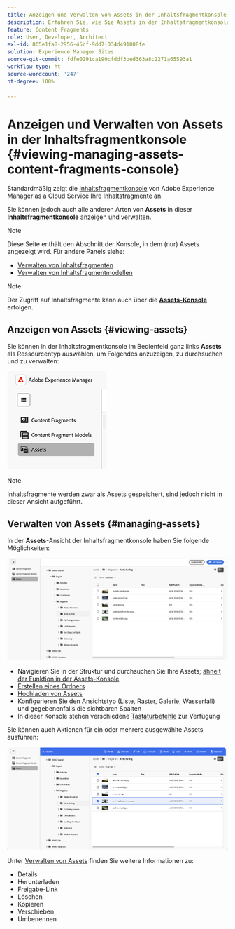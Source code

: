 ```yaml
---
title: Anzeigen und Verwalten von Assets in der Inhaltsfragmentkonsole
description: Erfahren Sie, wie Sie Assets in der Inhaltsfragmentkonsole von Adobe Experience Manager as a Cloud Service anzeigen und verwalten.
feature: Content Fragments
role: User, Developer, Architect
exl-id: 865e1fa8-2956-45cf-9dd7-034d491808fe
solution: Experience Manager Sites
source-git-commit: fdfe0291ca190cfddf3bed363a8c2271a65593a1
workflow-type: ht
source-wordcount: '247'
ht-degree: 100%

---
```


# Anzeigen und Verwalten von Assets in der Inhaltsfragmentkonsole {#viewing-managing-assets-content-fragments-console}

Standardmäßig zeigt die [Inhaltsfragmentkonsole](/help/sites-cloud/administering/content-fragments/overview.md#content-fragments-console) von Adobe Experience Manager as a Cloud Service Ihre [Inhaltsfragmente](/help/sites-cloud/administering/content-fragments/overview.md) an.

Sie können jedoch auch alle anderen Arten von **Assets** in dieser **Inhaltsfragmentkonsole** anzeigen und verwalten.

>[!NOTE]
>
>Diese Seite enthält den Abschnitt der Konsole, in dem (nur) Assets angezeigt wird. Für andere Panels siehe:
>
>* [Verwalten von Inhaltsfragmenten](/help/sites-cloud/administering/content-fragments/managing.md)   
>* [Verwalten von Inhaltsfragmentmodellen](/help/sites-cloud/administering/content-fragments/managing-content-fragment-models.md)

>[!NOTE]
>
>Der Zugriff auf Inhaltsfragmente kann auch über die **[Assets-Konsole](/help/assets/overview.md)** erfolgen.

## Anzeigen von Assets {#viewing-assets}

Sie können in der Inhaltsfragmentkonsole im Bedienfeld ganz links **Assets** als Ressourcentyp auswählen, um Folgendes anzuzeigen, zu durchsuchen und zu verwalten:

![Inhaltsfragmentkonsole – Navigation](/help/sites-cloud/administering/content-fragments/assets/cf-console-assets-navigation.png)

>[!NOTE]
>
>Inhaltsfragmente werden zwar als Assets gespeichert, sind jedoch nicht in dieser Ansicht aufgeführt.

## Verwalten von Assets {#managing-assets}

In der **Assets**-Ansicht der Inhaltsfragmentkonsole haben Sie folgende Möglichkeiten:

![Inhaltsfragmentkonsole – Durchsuchen von Assets](/help/sites-cloud/administering/content-fragments/assets/cf-console-assets-browse.png)

* Navigieren Sie in der Struktur und durchsuchen Sie Ihre Assets; [ähnelt der Funktion in der Assets-Konsole](/help/assets/navigate-assets-view.md)
* [Erstellen eines Ordners](/help/assets/manage-digital-assets.md#creating-folders)
* [Hochladen von Assets](/help/assets/add-delete-assets-view.md)
* Konfigurieren Sie den Ansichtstyp (Liste, Raster, Galerie, Wasserfall) und gegebenenfalls die sichtbaren Spalten
* In dieser Konsole stehen verschiedene [Tastaturbefehle](/help/sites-cloud/administering/content-fragments/keyboard-shortcuts.md) zur Verfügung

Sie können auch Aktionen für ein oder mehrere ausgewählte Assets ausführen:

![Inhaltsfragmentkonsole – Aktionen für ausgewähltes Asset](/help/sites-cloud/administering/content-fragments/assets/cf-console-assets-actions.png)

Unter [Verwalten von Assets](/help/assets/manage-organize-assets-view.md) finden Sie weitere Informationen zu:

* Details
* Herunterladen
* Freigabe-Link
* Löschen
* Kopieren
* Verschieben
* Umbenennen
